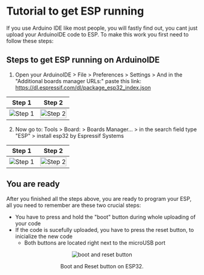 # Tutorial to get ESP running

If you use Arduino IDE like most people, you will fastly find out, you cant just upload your ArduinoIDE code to ESP.
To make this work you first need to follow these steps:

## Steps to get ESP running on ArduinoIDE
1. Open your ArduinoIDE > File > Preferences > Settings > 
And in the "Additional boards manager URLs:" paste this link: https://dl.espressif.com/dl/package_esp32_index.json

| Step 1                                                 | Step 2                                        |
| ----------------------------------------------------- | --------------------------------------------- |
| <img src="https://github.com/MatusRepkaSolutions/ESP-Arduino-Internet-Basics/assets/162296215/a2fafa5e-cb6d-4139-a881-c5c384dadf7e" alt="Step 1"> | <img src="https://github.com/MatusRepkaSolutions/ESP-Arduino-Internet-Basics/assets/162296215/dfbcf07b-1b26-41b1-bb5a-4f45e626f092" alt="Step 2" style="width:100%;"> |

2. Now go to: Tools > Board: > Boards Manager... > in the search field type "ESP" > install esp32 by Espressif Systems

| Step 1                                                 | Step 2                                        |
| ----------------------------------------------------- | --------------------------------------------- |
| <img src="https://github.com/MatusRepkaSolutions/ESP-Arduino-Internet-Basics/assets/162296215/dccfeb13-57e9-4c50-8f65-44046dac3127" alt="Step 1"> | <img src="https://github.com/MatusRepkaSolutions/ESP-Arduino-Internet-Basics/assets/162296215/f070b30e-a26a-460a-876c-ac8511bb4d40" alt="Step 2" style="width:100%;"> |

## You are ready

After you finished all the steps above, you are ready to program your ESP, all you need to remember are these two crucial steps:
- You have to press and hold the "boot" button during whole uploading of your code
- If the code is sucefully uploaded, you have to press the reset button, to inicialize the new code
  - Both buttons are located right next to the microUSB port
 <p align="center">
<img src="https://github.com/MatusRepkaSolutions/ESP-Arduino-Internet-Basics/assets/162296215/9cd565ef-4adf-4193-8acb-b840c0d1e5bb" alt="boot and reset button">
<p align="center">Boot and Reset button on ESP32.</p></p>
